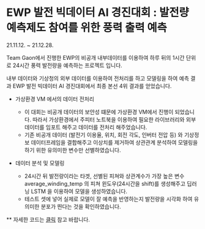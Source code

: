 # EWP 발전 빅데이터 AI 경진대회 : 발전량 예측제도 참여를 위한 풍력 출력 예측
21.11.12. ~ 21.12.28.

  Team Gaon에서 진행한 EWP의 비공개 내부데이터를 이용하여 하루 뒤의 1시간 단위로 24시간 풍력 발전량을 예측하는 프로젝트 입니다. 
  
  내부 데이터와 기상청의 외부 데이터를 이용하여 전처리를 하고 모델링을 하여 예측 결과 EWP 발전 빅데이터 AI 경진대회에서 최종 본선 4위 결과를 얻었습니다.




- 가상환경 VM 에서의 데이터 전처리
    - 이 대회는 비공개 데이터의 보안성 떄문에 가상환경 VM에서 진행이 되었습니다. 따라서 가상환경에서 주피터 노트북을 이용하여 필요한 라이브러리와 외부 데이터를 임포트 해주고 데이터를 전처리 해주었습니다.
    - 기존 비공개 데이터 (발전기 이용율, 위치, 회전 각도, 인버터 전압 등) 와 기상정보 데이터프레임을 결합해주고 이상치를 제거하여 상관관계 분석하여 모델링을 하기 위한 유의미한 변수만 선별하였습니다.

- 데이터 분석 및 모델링
    - 24시간 뒤 발전량이라는 타겟, 선별된 피쳐와 상관계수가 가장 높은 변수 average_winding_temp 의 피쳐 윈도우(24시간을 shift)를 생성해주고 딥러닝 LSTM 을 이용하여 모델을 생성하였습니다.
    - 테스트 셋에 넣어 실제로 모델이 잘 예측을 반영하는지 발전량을 시각화 하여 유의미한 분포가 띈다는 것을 확인하였습니다.

** 자세한 코드는 [클릭](https://github.com/worldpapa/ewp_windpower/blob/main/wind_power.py) 참고 바랍니다. 
